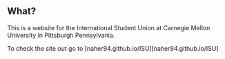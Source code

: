 ## What?

This is a website for the International Student Union at Carnegie Mellon University in Pittsburgh Pennsylvania.

To check the site out go to [naher94.github.io/ISU][naher94.github.io/ISU]